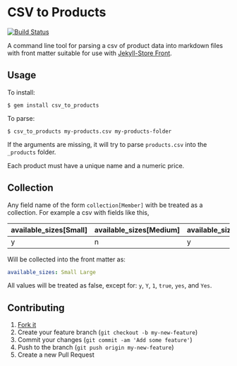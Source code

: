 # CSV to Products

[![Build Status](https://travis-ci.org/jekyll-store/csv_to_products.svg?branch=master)](https://travis-ci.org/jekyll-store/csv_to_products)

A command line tool for parsing a csv of product data into markdown files with front matter suitable for use with [Jekyll-Store Front](https://github.com/jekyll-store/front).

## Usage

To install:

```
$ gem install csv_to_products
```

To parse:

```
$ csv_to_products my-products.csv my-products-folder
```

If the arguments are missing, it will try to parse `products.csv` into the `_products` folder.

Each product must have a unique name and a numeric price.

## Collection

Any field name of the form `collection[Member]` with be treated as a collection. For example a csv with fields like this,

| available_sizes[Small] | available_sizes[Medium] | available_sizes[Large] |
| ---------------------- | ----------------------- | ---------------------- |
| y                      | n                       | y                      |

Will be collected into the front matter as:

```yaml
available_sizes: Small Large
```

All values will be treated as false, except for: `y`, `Y`, `1`, `true`, `yes`, and `Yes`.

## Contributing

1. [Fork it](https://github.com/jekyll-store/csv_to_products/fork)
2. Create your feature branch (`git checkout -b my-new-feature`)
3. Commit your changes (`git commit -am 'Add some feature'`)
4. Push to the branch (`git push origin my-new-feature`)
5. Create a new Pull Request